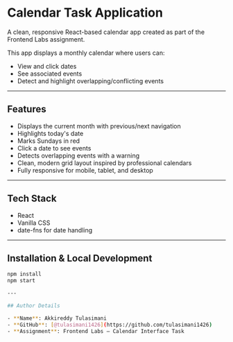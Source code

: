 # Calendar Task Application

A clean, responsive React-based calendar app created as part of the Frontend Labs assignment.

This app displays a monthly calendar where users can:
- View and click dates
- See associated events
- Detect and highlight overlapping/conflicting events

---

## Features

-  Displays the current month with previous/next navigation
-  Highlights today's date
-  Marks Sundays in red
-  Click a date to see events
-  Detects overlapping events with a warning
-  Clean, modern grid layout inspired by professional calendars
-  Fully responsive for mobile, tablet, and desktop

---

## Tech Stack

- React
- Vanilla CSS
- date-fns for date handling

---

## Installation & Local Development

```bash
npm install
npm start

---

## Author Details

- **Name**: Akkireddy Tulasimani  
- **GitHub**: [@tulasimani1426](https://github.com/tulasimani1426)  
- **Assignment**: Frontend Labs – Calendar Interface Task
